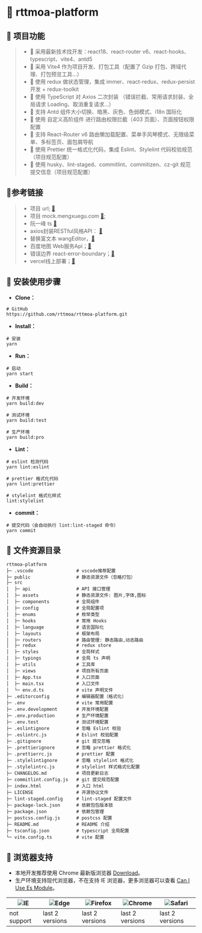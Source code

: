 # 📖 rttmoa-platform

## 🛫 项目功能

> -   🚀 采用最新技术找开发：react18、react-router v6、react-hooks、typescript、vite4、antd5
> -   🚀 采用 Vite4 作为项目开发、打包工具（配置了 Gzip 打包、跨域代理、打包预览工具…）
> -   🚀 使用 redux 做状态管理，集成 immer、react-redux、redux-persist 开发 + redux-toolkit
> -   🚀 使用 TypeScript 对 Axios 二次封装 （错误拦截、常用请求封装、全局请求 Loading、取消重复请求…）
> -   🚀 支持 Antd 组件大小切换、暗黑、灰色、色弱模式、i18n 国际化
> -   🚀 使用 自定义高阶组件 进行路由权限拦截（403 页面）、页面按钮权限配置
> -   🚀 支持 React-Router v6 路由懒加载配置、菜单手风琴模式、无限级菜单、多标签页、面包屑导航
> -   🚀 使用 Prettier 统一格式化代码，集成 Eslint、Stylelint 代码校验规范（项目规范配置）
> -   🚀 使用 husky、lint-staged、commitlint、commitizen、cz-git 规范提交信息（项目规范配置）

## 📑参考链接

> -   项目 url; [🚀](http://localhost:9527)
> -   项目 mock.mengxuegu.com [🚀](https://mock.mengxuegu.com/);
> -   阮一峰 ts [🚀](https://wangdoc.com/typescript/)
> -   axios封装RESTful风格API： [🚀](https://wocwin.github.io/t-ui/projectProblem/axios.html)
> -   替换富文本 wangEditor，[🚀](https://github.com/wangeditor-team/wangEditor)
> -   百度地图 Web服务Api；[🚀](https://lbsyun.baidu.com/faq/api?title=webapi)
> -   错误边界 react-error-boundary；[🚀](https://github.com/bvaughn/react-error-boundary)
> -   vercel线上部署；[🚀](https://vercel.com/)

## 🌱 安装使用步骤

-   **Clone：**

```
# GitHub
https://github.com/rttmoa/rttmoa-platform.git
```

-   **Install：**

```
# 安装
yarn
```

-   **Run：**

```
# 启动
yarn start
```

-   **Build：**

```
# 开发环境
yarn build:dev

# 测试环境
yarn build:test

# 生产环境
yarn build:pro
```

-   **Lint：**

```
# eslint 检测代码
yarn lint:eslint

# prettier 格式化代码
yarn lint:prettier

# stylelint 格式化样式
lint:stylelint
```

-   **commit：**

```
# 提交代码（会自动执行 lint:lint-staged 命令）
yarn commit
```

## 📂 文件资源目录

```
rttmoa-platform
├─ .vscode                # vscode推荐配置
├─ public                 # 静态资源文件（忽略打包）
├─ src
│  ├─ api                 # API 接口管理
│  ├─ assets              # 静态资源文件: 图片,字体,图标
│  ├─ components          # 全局组件
│  ├─ config              # 全局配置项
│  ├─ enums               # 枚举类型
│  ├─ hooks               # 常用 Hooks
│  ├─ language            # 语言国际化
│  ├─ layouts             # 框架布局
│  ├─ routers             # 路由管理: 静态路由,动态路由
│  ├─ redux               # redux store
│  ├─ styles              # 全局样式
│  ├─ typings             # 全局 ts 声明
│  ├─ utils               # 工具库
│  ├─ views               # 项目所有页面
│  ├─ App.tsx             # 入口页面
│  ├─ main.tsx            # 入口文件
│  └─ env.d.ts            # vite 声明文件
├─ .editorconfig          # 编辑器配置（格式化）
├─ .env                   # vite 常用配置
├─ .env.development       # 开发环境配置
├─ .env.production        # 生产环境配置
├─ .env.test              # 测试环境配置
├─ .eslintignore          # 忽略 Eslint 校验
├─ .eslintrc.js           # Eslint 校验配置
├─ .gitignore             # git 提交忽略
├─ .prettierignore        # 忽略 prettier 格式化
├─ .prettierrc.js         # prettier 配置
├─ .stylelintignore       # 忽略 stylelint 格式化
├─ .stylelintrc.js        # stylelint 样式格式化配置
├─ CHANGELOG.md           # 项目更新日志
├─ commitlint.config.js   # git 提交规范配置
├─ index.html             # 入口 html
├─ LICENSE                # 开源协议文件
├─ lint-staged.config     # lint-staged 配置文件
├─ package-lock.json      # 依赖包包版本锁
├─ package.json           # 依赖包管理
├─ postcss.config.js      # postcss 配置
├─ README.md              # README 介绍
├─ tsconfig.json          # typescript 全局配置
└─ vite.config.ts         # vite 配置
```

## 🚨 浏览器支持

-   本地开发推荐使用 Chrome 最新版浏览器 [Download](https://www.google.com/intl/zh-CN/chrome/)。
-   生产环境支持现代浏览器，不在支持 IE 浏览器，更多浏览器可以查看 [Can I Use Es Module](https://caniuse.com/?search=ESModule)。

| ![IE](https://i.imgtg.com/2023/04/11/8z7ot.png) | ![Edge](https://i.imgtg.com/2023/04/11/8zr3p.png) | ![Firefox](https://i.imgtg.com/2023/04/11/8zKiU.png) | ![Chrome](https://i.imgtg.com/2023/04/11/8zNrx.png) | ![Safari](https://i.imgtg.com/2023/04/11/8zeGj.png) |
| ----------------------------------------------- | ------------------------------------------------- | ---------------------------------------------------- | --------------------------------------------------- | --------------------------------------------------- |
| not support                                     | last 2 versions                                   | last 2 versions                                      | last 2 versions                                     | last 2 versions                                     |
